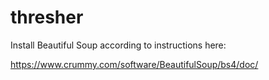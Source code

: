 # thresher

Install Beautiful Soup according to instructions here:

https://www.crummy.com/software/BeautifulSoup/bs4/doc/